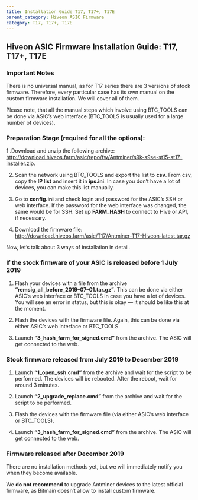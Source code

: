 ```yaml
---
title: Installation Guide T17, T17+, T17E
parent_category: Hiveon ASIC Firmware
category: T17, T17+, T17E
---
```


## Hiveon ASIC Firmware Installation Guide: T17, T17+, T17E

### Important Notes
There is no universal manual, as for T17 series there are 3 versions of stock firmware. Therefore, every particular case has its own manual on the custom firmware installation. We will cover all of them.

Please note, that all the manual steps which involve using BTC_TOOLS can be done via ASIC’s web interface (BTC_TOOLS is usually used for a large number of devices).

### Preparation Stage (required for all the options):
1 .Download and unzip the following archive: http://download.hiveos.farm/asic/repo/fw/Antminer/s9k-s9se-st15-st17-installer.zip.

2. Scan the network using BTC_TOOLS and export the list to **csv**. From csv, copy the **IP list** and insert it in **ips.ini**. In case you don’t have a lot of devices, you can make this list manually.

3. Go to **config.ini** and check login and password for the ASIC’s SSH or web interface. If the password for the web interface was changed, the same would be for SSH. Set up **FARM_HASH** to connect to Hive or API, if necessary.

4. Download the firmware file:
http://download.hiveos.farm/asic/T17/Antminer-T17-Hiveon-latest.tar.gz

Now, let’s talk about 3 ways of installation in detail.

### If the stock firmware of your ASIC is released before 1 July 2019
1. Flash your devices with a file from the archive **“remsig_all_before_2019–07–01.tar.gz”**. This can be done via either ASIC’s web interface or BTC_TOOLS in case you have a lot of devices. You will see an error in status, but this is okay — it should be like this at the moment.

2. Flash the devices with the firmware file. Again, this can be done via either ASIC’s web interface or BTC_TOOLS.

3. Launch **“3_hash_farm_for_signed.cmd”** from the archive. The ASIC will get connected to the web.

### Stock firmware released from July 2019 to December 2019
1. Launch **“1_open_ssh.cmd”** from the archive and wait for the script to be performed. The devices will be rebooted. After the reboot, wait for around 3 minutes.

2. Launch **“2_upgrade_replace.cmd”** from the archive and wait for the script to be performed.

3. Flash the devices with the firmware file (via either ASIC’s web interface or BTC_TOOLS).

4. Launch **“3_hash_farm_for_signed.cmd”** from the archive. The ASIC will get connected to the web.

### Firmware released after December 2019
There are no installation methods yet, but we will immediately notify you when they become available.

We **do not recommend** to upgrade Antminer devices to the latest official firmware, as Bitmain doesn’t allow to install custom firmware.
